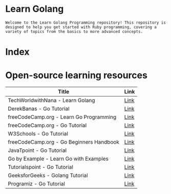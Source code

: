 # Learn Golang
    Welcome to the Learn Golang Programming repository! This repository is designed to help you get started with Ruby programming, covering a variety of topics from the basics to more advanced concepts.


# Index


# Open-source learning resources

| Title                                             | Link                                                                   |
|---------------------------------------------------|------------------------------------------------------------------------|
| TechWorldwithNana - Learn Golang                  | [Link](https://www.youtube.com/watch?v=yyUHQIec83I&ab_channel=TechWorldwithNana) |
| DerekBanas - Go Tutorial                          | [Link](https://www.youtube.com/watch?v=YzLrWHZa-Kc&ab_channel=DerekBanas) |
| freeCodeCamp.org - Learn Go Programming           | [Link](https://www.youtube.com/watch?v=YS4e4q9oBaU&ab_channel=freeCodeCamp.org) |
| freeCodeCamp.org - Go Tutorial                    | [Link](https://www.youtube.com/watch?v=un6ZyFkqFKo&ab_channel=freeCodeCamp.org) |
| W3Schools - Go Tutorial                           | [Link](https://www.w3schools.com/go/)                                  |
| freeCodeCamp.org - Go Beginners Handbook          | [Link](https://www.freecodecamp.org/news/go-beginners-handbook/)      |
| JavaTpoint - Go Tutorial                          | [Link](https://www.javatpoint.com/go-tutorial)                         |
| Go by Example - Learn Go with Examples            | [Link](https://gobyexample.com/)                                       |
| Tutorialspoint - Go Tutorial                      | [Link](https://www.tutorialspoint.com/go/index.htm)                   |
| GeeksforGeeks - Golang Tutorial                   | [Link](https://www.geeksforgeeks.org/golang-tutorial-learn-go-programming-language/) |
| Programiz - Go Tutorial                           | [Link](https://www.programiz.com/golang)                               |